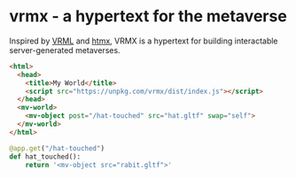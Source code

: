 # vrmx - a hypertext for the metaverse

Inspired by [VRML](https://en.wikipedia.org/wiki/VRML) and [htmx](https://htmx.org/), VRMX is a hypertext for building interactable server-generated metaverses.

```html
<html>
  <head>
    <title>My World</title>
    <script src="https://unpkg.com/vrmx/dist/index.js"></script>
  </head>
  <mv-world>
    <mv-object post="/hat-touched" src="hat.gltf" swap="self">
  </mv-world>
</html>
```

```python
@app.get("/hat-touched")
def hat_touched():
    return '<mv-object src="rabit.gltf">'
```
